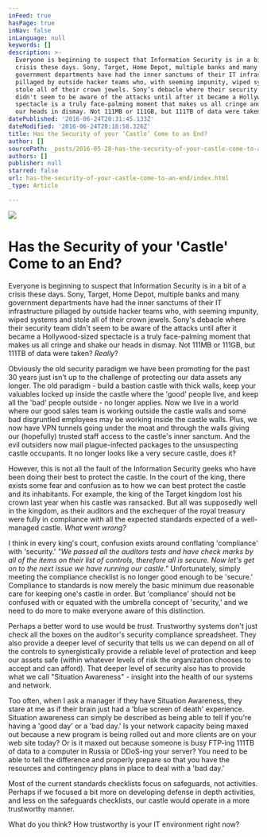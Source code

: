 ```yaml
---
inFeed: true
hasPage: true
inNav: false
inLanguage: null
keywords: []
description: >-
  Everyone is beginning to suspect that Information Security is in a bit of a
  crisis these days. Sony, Target, Home Depot, multiple banks and many
  government departments have had the inner sanctums of their IT infrastructure
  pillaged by outside hacker teams who, with seeming impunity, wiped systems and
  stole all of their crown jewels. Sony’s debacle where their security team
  didn't seem to be aware of the attacks until after it became a Hollywood-sized
  spectacle is a truly face-palming moment that makes us all cringe and shake
  our heads in dismay. Not 111MB or 111GB, but 111TB of data were taken? Really?
datePublished: '2016-06-24T20:31:45.133Z'
dateModified: '2016-06-24T20:18:58.326Z'
title: Has the Security of your ‘Castle’ Come to an End?
author: []
sourcePath: _posts/2016-05-28-has-the-security-of-your-castle-come-to-an-end.md
authors: []
publisher: null
starred: false
url: has-the-security-of-your-castle-come-to-an-end/index.html
_type: Article

---
```

![](https://the-grid-user-content.s3-us-west-2.amazonaws.com/5d99c212-112b-4203-a2fa-d29836742f43.jpg)

# Has the Security of your 'Castle' Come to an End?

Everyone is beginning to suspect that Information Security is in a bit of a crisis these days. Sony, Target, Home Depot, multiple banks and many government departments have had the inner sanctums of their IT infrastructure pillaged by outside hacker teams who, with seeming impunity, wiped systems and stole all of their crown jewels. Sony's debacle where their security team didn't seem to be aware of the attacks until after it became a Hollywood-sized spectacle is a truly face-palming moment that makes us all cringe and shake our heads in dismay. Not 111MB or 111GB, but 111TB of data were taken? _Really_?

Obviously the old security paradigm we have been promoting for the past 30 years just isn't up to the challenge of protecting our data assets any longer. The old paradigm - build a bastion castle with thick walls, keep your valuables locked up inside the castle where the 'good' people live, and keep all the 'bad' people outside - no longer applies. Now we live in a world where our good sales team is working outside the castle walls and some bad disgruntled employees may be working inside the castle walls. Plus, we now have VPN tunnels going under the moat and through the walls giving our (hopefully) trusted staff access to the castle's inner sanctum. And the evil outsiders now mail plague-infected packages to the unsuspecting castle occupants. It no longer looks like a very secure castle, does it?

However, this is not all the fault of the Information Security geeks who have been doing their best to protect the castle. In the court of the king, there exists some fear and confusion as to how we can best protect the castle and its inhabitants. For example, the king of the Target kingdom lost his crown last year when his castle was ransacked. But all was supposedly well in the kingdom, as their auditors and the exchequer of the royal treasury were fully in compliance with all the expected standards expected of a well-managed castle. _What went wrong?_

I think in every king's court, confusion exists around conflating 'compliance' with 'security.' _"We passed all the auditors tests and have check marks by all of the items on their list of controls, therefore all is secure. Now let's get on to the next issue we have running our castle."_ Unfortunately, simply meeting the compliance checklist is no longer good enough to be 'secure.' Compliance to standards is now merely the basic minimum due reasonable care for keeping one's castle in order. But 'compliance' should not be confused with or equated with the umbrella concept of 'security,' and we need to do more to make everyone aware of this distinction.

Perhaps a better word to use would be _trust_. Trustworthy systems don't just check all the boxes on the auditor's security compliance spreadsheet. They also provide a deeper level of security that tells us we can depend on all of the controls to synergistically provide a reliable level of protection and keep our assets safe (within whatever levels of risk the organization chooses to accept and can afford). That deeper level of security also has to provide what we call "Situation Awareness" - insight into the health of our systems and network.

Too often, when I ask a manager if they have Situation Awareness, they stare at me as if their brain just had a 'blue screen of death' experience. Situation awareness can simply be described as being able to tell if you're having a 'good day' or a 'bad day.' Is your network capacity being maxed out because a new program is being rolled out and more clients are on your web site today? Or is it maxed out because someone is busy FTP-ing 111TB of data to a computer in Russia or DDoS-ing your server? You need to be able to tell the difference and properly prepare so that you have the resources and contingency plans in place to deal with a 'bad day.'

Most of the current standards checklists focus on safeguards, not activities. Perhaps if we focused a bit more on developing defense in depth activities, and less on the safeguards checklists, our castle would operate in a more trustworthy manner.

What do you think? How trustworthy is your IT environment right now?